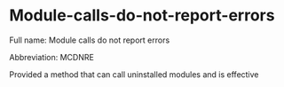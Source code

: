 # Module-calls-do-not-report-errors
Full name: Module calls do not report errors

Abbreviation: MCDNRE

Provided a method that can call uninstalled modules and is effective
